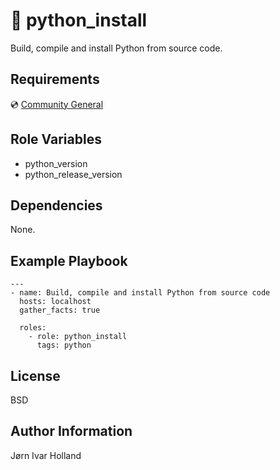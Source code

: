 🐍 python\_install
==================

Build, compile and install Python from source code.

Requirements
------------

💿 [Community General](https://galaxy.ansible.com/community/general)

Role Variables
--------------

- python\_version
- python\_release\_version

Dependencies
------------

None.

Example Playbook
----------------

    ---
    - name: Build, compile and install Python from source code
      hosts: localhost
      gather_facts: true

      roles:
        - role: python_install
          tags: python

License
-------

BSD

Author Information
------------------

Jørn Ivar Holland
